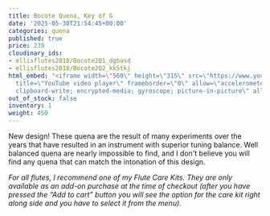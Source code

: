 ```yaml
---
title: Bocote Quena, Key of G
date: '2025-05-30T21:54:45+00:00'
categories: quena
published: true
price: 239
cloudinary_ids:
- ellisflutes2018/Bocote2Q1_dgbasd
- ellisflutes2018/Bocote2Q2_kk5tkj
html_embed: "<iframe width=\"560\" height=\"315\" src=\"https://www.youtube.com/embed/o4mcMUva8os\"
  title=\"YouTube video player\" frameborder=\"0\" allow=\"accelerometer; autoplay;
  clipboard-write; encrypted-media; gyroscope; picture-in-picture\" allowfullscreen></iframe>\r\n"
out_of_stock: false
inventory: 1
weight: 450
---
```


New design! These quena are the result of many experiments over the years that have resulted in an instrument with superior tuning balance.   Well balanced quena are nearly impossible to find, and I don't believe you will find any quena that can match the intonation of this design.

*For all flutes, I recommend one of my Flute Care Kits. They are only available as an add-on purchase at the time of checkout (after you have pressed the “Add to cart” button you will see the option for the care kit right along side and you have to select it from the menu).*
